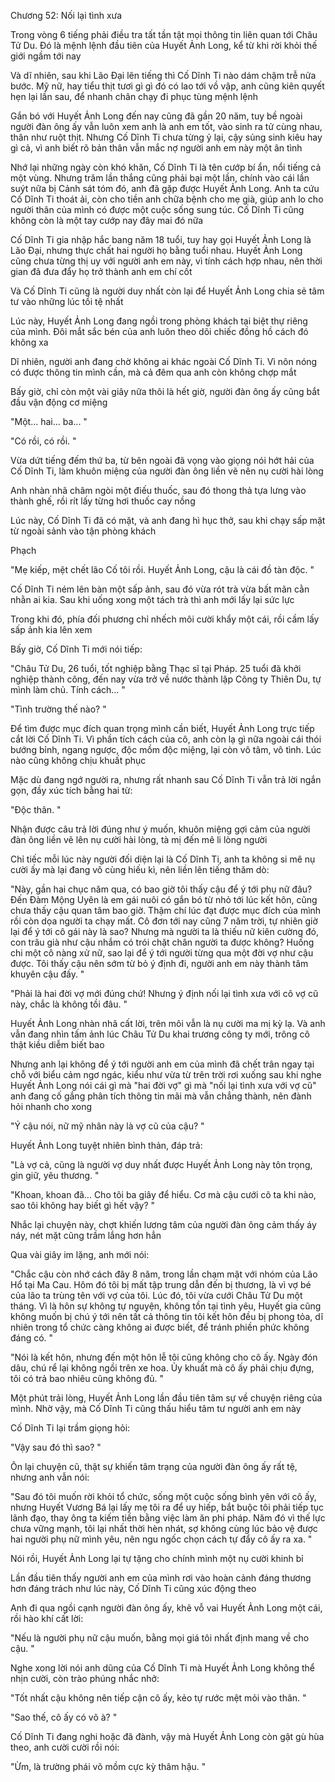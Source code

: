




Chương 52: Nối lại tình xưa

Trong vòng 6 tiếng phải điều tra tất tần tật mọi thông tin liên quan tới Châu Tử Du. Đó là mệnh lệnh đầu tiên của Huyết Ảnh Long, kể từ khi rời khỏi thế giới ngầm tới nay

Và dĩ nhiên, sau khi Lão Đại lên tiếng thì Cố Dĩnh Ti nào dám chậm trễ nửa bước. Mỹ nữ, hay tiểu thịt tươi gì gì đó có lao tới vồ vập, anh cũng kiên quyết hẹn lại lần sau, để nhanh chân chạy đi phục tùng mệnh lệnh

Gắn bó với Huyết Ảnh Long đến nay cũng đã gần 20 năm, tuy bề ngoài người đàn ông ấy vẫn luôn xem anh là anh em tốt, vào sinh ra tử cùng nhau, thân như ruột thịt. Nhưng Cố Dĩnh Ti chưa từng ỷ lại, cậy sủng sinh kiêu hay gì cả, vì anh biết rõ bản thân vẫn mắc nợ người anh em này một ân tình

Nhớ lại những ngày còn khó khăn, Cố Dĩnh Ti là tên cướp bí ẩn, nổi tiếng cả một vùng. Nhưng trăm lần thắng cũng phải bại một lần, chính vào cái lần suýt nữa bị Cảnh sát tóm đó, anh đã gặp được Huyết Ảnh Long. Anh ta cứu Cố Dĩnh Ti thoát ải, còn cho tiền anh chữa bệnh cho mẹ già, giúp anh lo cho người thân của mình có được một cuộc sống sung túc. Cố Dĩnh Ti cũng không còn là một tay cướp nay đây mai đó nữa

Cố Dĩnh Ti gia nhập hắc bang năm 18 tuổi, tuy hay gọi Huyết Ảnh Long là Lão Đại, nhưng thực chất hai người họ bằng tuổi nhau. Huyết Ảnh Long cũng chưa từng thị uy với người anh em này, vì tính cách hợp nhau, nên thời gian đã đưa đẩy họ trở thành anh em chí cốt

Và Cố Dĩnh Ti cũng là người duy nhất còn lại để Huyết Ảnh Long chia sẻ tâm tư vào những lúc tồi tệ nhất

Lúc này, Huyết Ảnh Long đang ngồi trong phòng khách tại biệt thự riêng của mình. Đôi mắt sắc bén của anh luôn theo dõi chiếc đồng hồ cách đó không xa

Dĩ nhiên, người anh đang chờ không ai khác ngoài Cố Dĩnh Ti. Vì nôn nóng có được thông tin mình cần, mà cả đêm qua anh còn không chợp mắt

Bấy giờ, chỉ còn một vài giây nữa thôi là hết giờ, người đàn ông ấy cũng bắt đầu vận động cơ miệng

"Một... hai... ba... "

"Có rồi, có rồi. "


Vừa dứt tiếng đếm thứ ba, từ bên ngoài đã vọng vào giọng nói hớt hải của Cố Dĩnh Ti, làm khuôn miệng của người đàn ông liền vẽ nên nụ cười hài lòng

Anh nhàn nhã châm ngòi một điếu thuốc, sau đó thong thả tựa lưng vào thành ghế, rồi rít lấy từng hơi thuốc cay nồng

Lúc này, Cố Dĩnh Ti đã có mặt, và anh đang hì hục thở, sau khi chạy sấp mặt từ ngoài sảnh vào tận phòng khách

Phạch

"Mẹ kiếp, mệt chết lão Cố tôi rồi. Huyết Ảnh Long, cậu là cái đồ tàn độc. "

Cố Dĩnh Ti ném lên bàn một sấp ảnh, sau đó vừa rót trà vừa bất mãn cằn nhằn ai kia. Sau khi uống xong một tách trà thì anh mới lấy lại sức lực

Trong khi đó, phía đối phương chỉ nhếch môi cười khẩy một cái, rồi cầm lấy sấp ảnh kia lên xem

Bấy giờ, Cố Dĩnh Ti mới nói tiếp:

"Châu Tử Du, 26 tuổi, tốt nghiệp bằng Thạc sĩ tại Pháp. 25 tuổi đã khởi nghiệp thành công, đến nay vừa trở về nước thành lập Công ty Thiên Du, tự mình làm chủ. Tính cách... "

"Tình trường thế nào? "

Để tìm được mục đích quan trọng mình cần biết, Huyết Ảnh Long trực tiếp cắt lời Cố Dĩnh Ti. Vì phần tích cách của cô, anh còn lạ gì nữa ngoài cái thói bướng bỉnh, ngang ngược, độc mồm độc miệng, lại còn vô tâm, vô tình. Lúc nào cũng không chịu khuất phục

Mặc dù đang ngớ người ra, nhưng rất nhanh sau Cố Dĩnh Ti vẫn trả lời ngắn gọn, đầy xúc tích bằng hai từ:

"Độc thân. "

Nhận được câu trả lời đúng như ý muốn, khuôn miệng gợi cảm của người đàn ông liền vẽ lên nụ cười hài lòng, tà mị đến mê li lòng người

Chỉ tiếc mỗi lúc này người đối diện lại là Cố Dĩnh Ti, anh ta không si mê nụ cười ấy mà lại đang vô cùng hiếu kì, nên liền lên tiếng thăm dò:


"Này, gần hai chục năm qua, có bao giờ tôi thấy cậu để ý tới phụ nữ đâu? Đến Đàm Mộng Uyên là em gái nuôi có gắn bó từ nhỏ tới lúc kết hôn, cũng chưa thấy cậu quan tâm bao giờ. Thậm chí lúc đạt được mục đích của mình rồi còn dọa người ta chạy mất. Cô đơn tới nay cũng 7 năm trời, tự nhiên giờ lại để ý tới cô gái này là sao? Nhưng mà người ta là thiếu nữ kiên cường đó, con trâu già như cậu nhắm có trói chặt chân người ta được không? Huống chi một cô nàng xử nữ, sao lại để ý tới người từng qua một đời vợ như cậu được. Tôi thấy cậu nên sớm từ bỏ ý định đi, người anh em này thành tâm khuyên cậu đấy. "

"Phải là hai đời vợ mới đúng chứ! Nhưng ý định nối lại tình xưa với cô vợ cũ này, chắc là không tồi đâu. "

Huyết Ảnh Long nhàn nhã cất lời, trên môi vẫn là nụ cười ma mị kỳ lạ. Và anh vẫn đang nhìn tấm ảnh lúc Châu Tử Du khai trương công ty mới, trông cô thật kiều diễm biết bao

Nhưng anh lại không để ý tới người anh em của mình đã chết trân ngay tại chỗ với biểu cảm ngơ ngác, kiểu như vừa từ trên trời rơi xuống sau khi nghe Huyết Ảnh Long nói cái gì mà "hai đời vợ" gì mà "nối lại tình xưa với vợ cũ" anh đang cố gắng phân tích thông tin mãi mà vẫn chẳng thành, nên đành hỏi nhanh cho xong

"Ý cậu nói, nữ mỹ nhân này là vợ cũ của cậu? "

Huyết Ảnh Long tuyệt nhiên bình thản, đáp trả:

"Là vợ cả, cũng là người vợ duy nhất được Huyết Ảnh Long này tôn trọng, gìn giữ, yêu thương. "

"Khoan, khoan đã... Cho tôi ba giây để hiểu. Cơ mà cậu cưới cô ta khi nào, sao tôi không hay biết gì hết vậy? "

Nhắc lại chuyện này, chợt khiến lương tâm của người đàn ông cảm thấy áy náy, nét mặt cũng trầm lắng hơn hẳn

Qua vài giây im lặng, anh mới nói:

"Chắc cậu còn nhớ cách đây 8 năm, trong lần chạm mặt với nhóm của Lão Hổ tại Ma Cau. Hôm đó tôi bị mất tập trung dẫn đến bị thương, là vì vợ bé của lão ta trùng tên với vợ của tôi. Lúc đó, tôi vừa cưới Châu Tử Du một tháng. Vì là hôn sự không tự nguyện, không tồn tại tình yêu, Huyết gia cũng không muốn bị chú ý tới nên tất cả thông tin tôi kết hôn đều bị phong tỏa, dĩ nhiên trong tổ chức càng không ai được biết, để tránh phiền phức không đáng có. "

"Nói là kết hôn, nhưng đến một hôn lễ tôi cũng không cho cô ấy. Ngày đón dâu, chú rể lại không ngồi trên xe hoa. Ủy khuất mà cô ấy phải chịu đựng, tôi có trả bao nhiêu cũng không đủ. "

Một phút trải lòng, Huyết Ảnh Long lần đầu tiên tâm sự về chuyện riêng của mình. Nhờ vậy, mà Cố Dĩnh Ti cũng thấu hiểu tâm tư người anh em này

Cố Dĩnh Ti lại trầm giọng hỏi:

"Vậy sau đó thì sao? "


Ôn lại chuyện cũ, thật sự khiến tâm trạng của người đàn ông ấy rất tệ, nhưng anh vẫn nói:

"Sau đó tôi muốn rời khỏi tổ chức, sống một cuộc sống bình yên với cô ấy, nhưng Huyết Vương Bá lại lấy mẹ tôi ra để uy hiếp, bắt buộc tôi phải tiếp tục lãnh đạo, thay ông ta kiếm tiền bằng việc làm ăn phi pháp. Năm đó vì thế lực chưa vững mạnh, tôi lại nhất thời hèn nhát, sợ không cùng lúc bảo vệ được hai người phụ nữ mình yêu, nên ngu ngốc chọn cách tự đẩy cô ấy ra xa. "

Nói rồi, Huyết Ảnh Long lại tự tặng cho chính mình một nụ cười khinh bỉ

Lần đầu tiên thấy người anh em của mình rơi vào hoàn cảnh đáng thương hơn đáng trách như lúc này, Cố Dĩnh Ti cũng xúc động theo

Anh đi qua ngồi cạnh người đàn ông ấy, khẽ vỗ vai Huyết Ảnh Long một cái, rồi hào khí cất lời:

"Nếu là người phụ nữ cậu muốn, bằng mọi giá tôi nhất định mang về cho cậu. "

Nghe xong lời nói anh dũng của Cố Dĩnh Ti mà Huyết Ảnh Long không thể nhịn cười, còn trào phúng nhắc nhở:

"Tốt nhất cậu không nên tiếp cận cô ấy, kẻo tự rước mệt mỏi vào thân. "

"Sao thế, cô ấy có võ à? "

Cố Dĩnh Ti đang nghi hoặc đã đành, vậy mà Huyết Ảnh Long còn gật gù hùa theo, anh cười cười rồi nói:

"Ừm, là trường phái võ mồm cực kỳ thâm hậu. "





